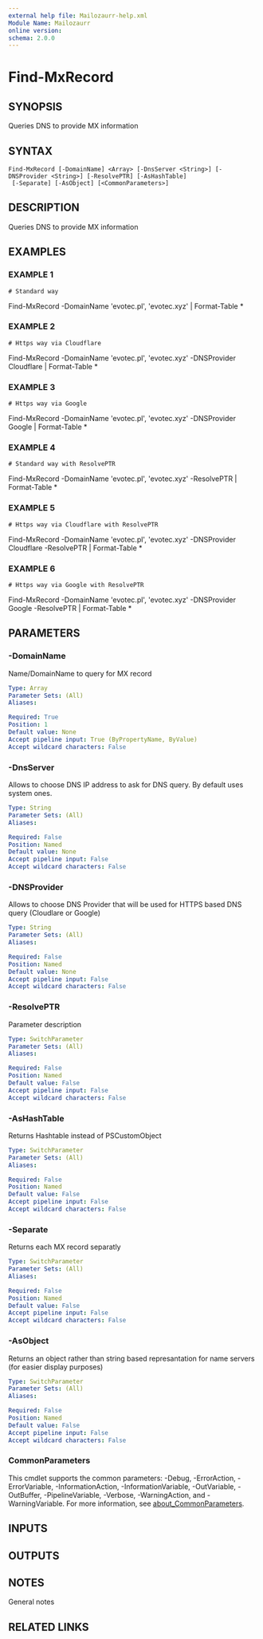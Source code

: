 ```yaml
---
external help file: Mailozaurr-help.xml
Module Name: Mailozaurr
online version:
schema: 2.0.0
---
```


# Find-MxRecord

## SYNOPSIS
Queries DNS to provide MX information

## SYNTAX

```
Find-MxRecord [-DomainName] <Array> [-DnsServer <String>] [-DNSProvider <String>] [-ResolvePTR] [-AsHashTable]
 [-Separate] [-AsObject] [<CommonParameters>]
```

## DESCRIPTION
Queries DNS to provide MX information

## EXAMPLES

### EXAMPLE 1
```
# Standard way
```

Find-MxRecord -DomainName 'evotec.pl', 'evotec.xyz' | Format-Table *

### EXAMPLE 2
```
# Https way via Cloudflare
```

Find-MxRecord -DomainName 'evotec.pl', 'evotec.xyz' -DNSProvider Cloudflare | Format-Table *

### EXAMPLE 3
```
# Https way via Google
```

Find-MxRecord -DomainName 'evotec.pl', 'evotec.xyz' -DNSProvider Google | Format-Table *

### EXAMPLE 4
```
# Standard way with ResolvePTR
```

Find-MxRecord -DomainName 'evotec.pl', 'evotec.xyz' -ResolvePTR | Format-Table *

### EXAMPLE 5
```
# Https way via Cloudflare with ResolvePTR
```

Find-MxRecord -DomainName 'evotec.pl', 'evotec.xyz' -DNSProvider Cloudflare -ResolvePTR | Format-Table *

### EXAMPLE 6
```
# Https way via Google with ResolvePTR
```

Find-MxRecord -DomainName 'evotec.pl', 'evotec.xyz' -DNSProvider Google -ResolvePTR | Format-Table *

## PARAMETERS

### -DomainName
Name/DomainName to query for MX record

```yaml
Type: Array
Parameter Sets: (All)
Aliases:

Required: True
Position: 1
Default value: None
Accept pipeline input: True (ByPropertyName, ByValue)
Accept wildcard characters: False
```

### -DnsServer
Allows to choose DNS IP address to ask for DNS query.
By default uses system ones.

```yaml
Type: String
Parameter Sets: (All)
Aliases:

Required: False
Position: Named
Default value: None
Accept pipeline input: False
Accept wildcard characters: False
```

### -DNSProvider
Allows to choose DNS Provider that will be used for HTTPS based DNS query (Cloudlare or Google)

```yaml
Type: String
Parameter Sets: (All)
Aliases:

Required: False
Position: Named
Default value: None
Accept pipeline input: False
Accept wildcard characters: False
```

### -ResolvePTR
Parameter description

```yaml
Type: SwitchParameter
Parameter Sets: (All)
Aliases:

Required: False
Position: Named
Default value: False
Accept pipeline input: False
Accept wildcard characters: False
```

### -AsHashTable
Returns Hashtable instead of PSCustomObject

```yaml
Type: SwitchParameter
Parameter Sets: (All)
Aliases:

Required: False
Position: Named
Default value: False
Accept pipeline input: False
Accept wildcard characters: False
```

### -Separate
Returns each MX record separatly

```yaml
Type: SwitchParameter
Parameter Sets: (All)
Aliases:

Required: False
Position: Named
Default value: False
Accept pipeline input: False
Accept wildcard characters: False
```

### -AsObject
Returns an object rather than string based represantation for name servers (for easier display purposes)

```yaml
Type: SwitchParameter
Parameter Sets: (All)
Aliases:

Required: False
Position: Named
Default value: False
Accept pipeline input: False
Accept wildcard characters: False
```

### CommonParameters
This cmdlet supports the common parameters: -Debug, -ErrorAction, -ErrorVariable, -InformationAction, -InformationVariable, -OutVariable, -OutBuffer, -PipelineVariable, -Verbose, -WarningAction, and -WarningVariable. For more information, see [about_CommonParameters](http://go.microsoft.com/fwlink/?LinkID=113216).

## INPUTS

## OUTPUTS

## NOTES
General notes

## RELATED LINKS
